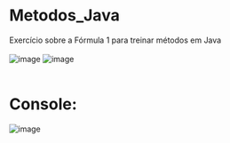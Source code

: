 # Metodos_Java
Exercício sobre a Fórmula 1 para treinar métodos em Java
<br>
<br>
![image](https://github.com/guiKD/Metodos_Java/assets/125158583/21bba328-1cb9-4ca6-9407-24ead0282f55)
![image](https://github.com/guiKD/Metodos_Java/assets/125158583/a26ee3f3-6c97-4f93-9b1d-d9fd98b6b175)
<br>
<br>
# Console:
![image](https://github.com/guiKD/Metodos_Java/assets/125158583/53946d3a-036e-4076-bf6d-f3a1e8d9a252)
